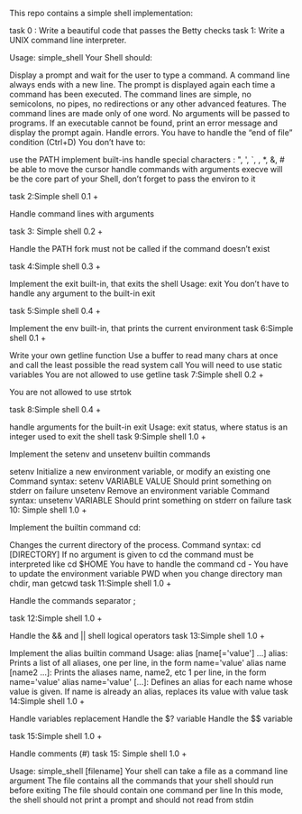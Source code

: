 This repo contains a simple shell implementation:

 task 0 : Write a beautiful code that passes the Betty checks
 task 1: Write a UNIX command line interpreter.

Usage: simple_shell
Your Shell should:

Display a prompt and wait for the user to type a command. A command line always ends with a new line.
The prompt is displayed again each time a command has been executed.
The command lines are simple, no semicolons, no pipes, no redirections or any other advanced features.
The command lines are made only of one word. No arguments will be passed to programs.
If an executable cannot be found, print an error message and display the prompt again.
Handle errors.
You have to handle the “end of file” condition (Ctrl+D)
You don’t have to:

use the PATH
implement built-ins
handle special characters : ", ', `, \, *, &, #
be able to move the cursor
handle commands with arguments
execve will be the core part of your Shell, don’t forget to pass the environ to it

 task 2:Simple shell 0.1 +

Handle command lines with arguments

 task 3: Simple shell 0.2 +

Handle the PATH
fork must not be called if the command doesn’t exist

 task 4:Simple shell 0.3 +

Implement the exit built-in, that exits the shell
Usage: exit
You don’t have to handle any argument to the built-in exit

 task 5:Simple shell 0.4 +

Implement the env built-in, that prints the current environment
 task 6:Simple shell 0.1 +

Write your own getline function
Use a buffer to read many chars at once and call the least possible the read system call
You will need to use static variables
You are not allowed to use getline
 task 7:Simple shell 0.2 +

You are not allowed to use strtok

 task 8:Simple shell 0.4 +

handle arguments for the built-in exit
Usage: exit status, where status is an integer used to exit the shell
 task 9:Simple shell 1.0 +

Implement the setenv and unsetenv builtin commands

setenv
Initialize a new environment variable, or modify an existing one
Command syntax: setenv VARIABLE VALUE
Should print something on stderr on failure
unsetenv
Remove an environment variable
Command syntax: unsetenv VARIABLE
Should print something on stderr on failure
 task 10: Simple shell 1.0 +

Implement the builtin command cd:

Changes the current directory of the process.
Command syntax: cd [DIRECTORY]
If no argument is given to cd the command must be interpreted like cd $HOME
You have to handle the command cd -
You have to update the environment variable PWD when you change directory
man chdir, man getcwd
 task 11:Simple shell 1.0 +

Handle the commands separator ;

 task 12:Simple shell 1.0 +

Handle the && and || shell logical operators
 task 13:Simple shell 1.0 +

Implement the alias builtin command
Usage: alias [name[='value'] ...]
alias: Prints a list of all aliases, one per line, in the form name='value'
alias name [name2 ...]: Prints the aliases name, name2, etc 1 per line, in the form name='value'
alias name='value' [...]: Defines an alias for each name whose value is given. If name is already an alias, replaces its value with value
 task 14:Simple shell 1.0 +

Handle variables replacement
Handle the $? variable
Handle the $$ variable

 task 15:Simple shell 1.0 +

Handle comments (#)
 task 15: Simple shell 1.0 +

Usage: simple_shell [filename]
Your shell can take a file as a command line argument
The file contains all the commands that your shell should run before exiting
The file should contain one command per line
In this mode, the shell should not print a prompt and should not read from stdin

